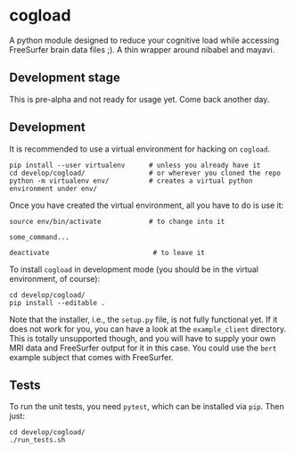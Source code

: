 # cogload
A python module designed to reduce your cognitive load while accessing FreeSurfer brain data files ;). A thin wrapper around nibabel and mayavi.

## Development stage

This is pre-alpha and not ready for usage yet. Come back another day.

## Development

It is recommended to use a virtual environment for hacking on `cogload`.

    pip install --user virtualenv      # unless you already have it
    cd develop/cogload/                # or wherever you cloned the repo
    python -m virtualenv env/          # creates a virtual python environment under env/


Once you have created the virtual environment, all you have to do is use it:

    source env/bin/activate            # to change into it

    some_command...

    deactivate                          # to leave it


To install `cogload` in development mode (you should be in the virtual environment, of course):

    cd develop/cogload/
    pip install --editable .

Note that the installer, i.e., the `setup.py` file, is not fully functional yet. If it does not work for you, you can have a look at the `example_client` directory. This is totally unsupported though, and you will have to supply your own MRI data and FreeSurfer output for it in this case. You could use the `bert` example subject that comes with FreeSurfer.

## Tests

To run the unit tests, you need `pytest`, which can be installed via `pip`. Then just:

    cd develop/cogload/
    ./run_tests.sh
